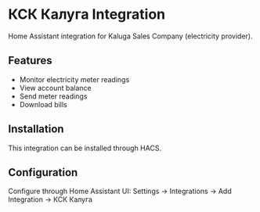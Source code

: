 # КСК Калуга Integration

Home Assistant integration for Kaluga Sales Company (electricity provider).

## Features
- Monitor electricity meter readings
- View account balance
- Send meter readings
- Download bills

## Installation
This integration can be installed through HACS.

## Configuration
Configure through Home Assistant UI: Settings → Integrations → Add Integration → КСК Калуга 